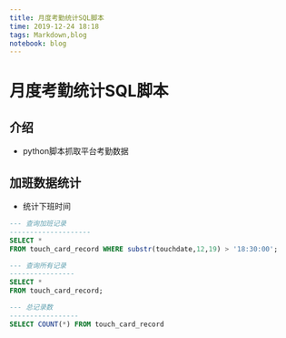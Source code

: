 ```yaml
---
title: 月度考勤统计SQL脚本
time: 2019-12-24 18:18
tags: Markdown,blog
notebook: blog
---
```


# 月度考勤统计SQL脚本

## 介绍

- python脚本抓取平台考勤数据

## 加班数据统计

- 统计下班时间
```sql
--- 查询加班记录
--------------------
SELECT *
FROM touch_card_record WHERE substr(touchdate,12,19) > '18:30:00';

--- 查询所有记录
----------------
SELECT *
FROM touch_card_record;

--- 总记录数
-----------------
SELECT COUNT(*) FROM touch_card_record
```
